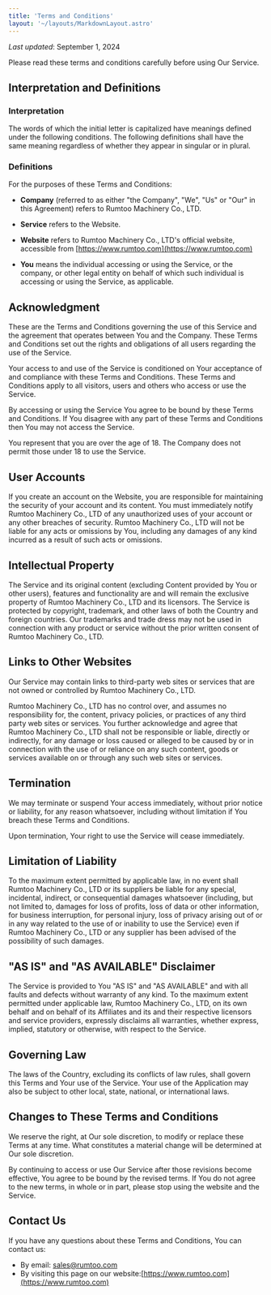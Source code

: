 ```yaml
---
title: 'Terms and Conditions'
layout: '~/layouts/MarkdownLayout.astro'
---
```


_Last updated_: September 1, 2024

Please read these terms and conditions carefully before using Our Service.

## Interpretation and Definitions

### Interpretation

The words of which the initial letter is capitalized have meanings defined under the following conditions. The following definitions shall have the same meaning regardless of whether they appear in singular or in plural.

### Definitions

For the purposes of these Terms and Conditions:

- **Company** (referred to as either "the Company", "We", "Us" or "Our" in this Agreement) refers to Rumtoo Machinery Co., LTD.

- **Service** refers to the Website.

- **Website** refers to Rumtoo Machinery Co., LTD's official website, accessible from [https://www.rumtoo.com](https://www.rumtoo.com)

- **You** means the individual accessing or using the Service, or the company, or other legal entity on behalf of which such individual is accessing or using the Service, as applicable.

## Acknowledgment

These are the Terms and Conditions governing the use of this Service and the agreement that operates between You and the Company. These Terms and Conditions set out the rights and obligations of all users regarding the use of the Service.

Your access to and use of the Service is conditioned on Your acceptance of and compliance with these Terms and Conditions. These Terms and Conditions apply to all visitors, users and others who access or use the Service.

By accessing or using the Service You agree to be bound by these Terms and Conditions. If You disagree with any part of these Terms and Conditions then You may not access the Service.

You represent that you are over the age of 18. The Company does not permit those under 18 to use the Service.

## User Accounts

If you create an account on the Website, you are responsible for maintaining the security of your account and its content. You must immediately notify Rumtoo Machinery Co., LTD of any unauthorized uses of your account or any other breaches of security. Rumtoo Machinery Co., LTD will not be liable for any acts or omissions by You, including any damages of any kind incurred as a result of such acts or omissions.

## Intellectual Property

The Service and its original content (excluding Content provided by You or other users), features and functionality are and will remain the exclusive property of Rumtoo Machinery Co., LTD and its licensors. The Service is protected by copyright, trademark, and other laws of both the Country and foreign countries. Our trademarks and trade dress may not be used in connection with any product or service without the prior written consent of Rumtoo Machinery Co., LTD.

## Links to Other Websites

Our Service may contain links to third-party web sites or services that are not owned or controlled by Rumtoo Machinery Co., LTD.

Rumtoo Machinery Co., LTD has no control over, and assumes no responsibility for, the content, privacy policies, or practices of any third party web sites or services. You further acknowledge and agree that Rumtoo Machinery Co., LTD shall not be responsible or liable, directly or indirectly, for any damage or loss caused or alleged to be caused by or in connection with the use of or reliance on any such content, goods or services available on or through any such web sites or services.

## Termination

We may terminate or suspend Your access immediately, without prior notice or liability, for any reason whatsoever, including without limitation if You breach these Terms and Conditions.

Upon termination, Your right to use the Service will cease immediately.

## Limitation of Liability

To the maximum extent permitted by applicable law, in no event shall Rumtoo Machinery Co., LTD or its suppliers be liable for any special, incidental, indirect, or consequential damages whatsoever (including, but not limited to, damages for loss of profits, loss of data or other information, for business interruption, for personal injury, loss of privacy arising out of or in any way related to the use of or inability to use the Service) even if Rumtoo Machinery Co., LTD or any supplier has been advised of the possibility of such damages.

## "AS IS" and "AS AVAILABLE" Disclaimer

The Service is provided to You "AS IS" and "AS AVAILABLE" and with all faults and defects without warranty of any kind. To the maximum extent permitted under applicable law, Rumtoo Machinery Co., LTD, on its own behalf and on behalf of its Affiliates and its and their respective licensors and service providers, expressly disclaims all warranties, whether express, implied, statutory or otherwise, with respect to the Service.

## Governing Law

The laws of the Country, excluding its conflicts of law rules, shall govern this Terms and Your use of the Service. Your use of the Application may also be subject to other local, state, national, or international laws.

## Changes to These Terms and Conditions

We reserve the right, at Our sole discretion, to modify or replace these Terms at any time. What constitutes a material change will be determined at Our sole discretion.

By continuing to access or use Our Service after those revisions become effective, You agree to be bound by the revised terms. If You do not agree to the new terms, in whole or in part, please stop using the website and the Service.

## Contact Us

If you have any questions about these Terms and Conditions, You can contact us:

- By email: sales@rumtoo.com
- By visiting this page on our website:[https://www.rumtoo.com](https://www.rumtoo.com)